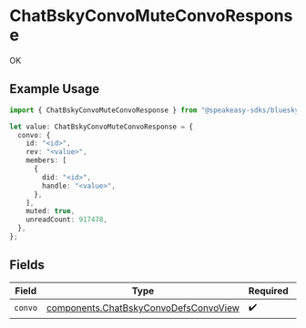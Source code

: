 # ChatBskyConvoMuteConvoResponse

OK

## Example Usage

```typescript
import { ChatBskyConvoMuteConvoResponse } from "@speakeasy-sdks/bluesky/models/operations";

let value: ChatBskyConvoMuteConvoResponse = {
  convo: {
    id: "<id>",
    rev: "<value>",
    members: [
      {
        did: "<id>",
        handle: "<value>",
      },
    ],
    muted: true,
    unreadCount: 917478,
  },
};
```

## Fields

| Field                                                                                          | Type                                                                                           | Required                                                                                       | Description                                                                                    |
| ---------------------------------------------------------------------------------------------- | ---------------------------------------------------------------------------------------------- | ---------------------------------------------------------------------------------------------- | ---------------------------------------------------------------------------------------------- |
| `convo`                                                                                        | [components.ChatBskyConvoDefsConvoView](../../models/components/chatbskyconvodefsconvoview.md) | :heavy_check_mark:                                                                             | N/A                                                                                            |